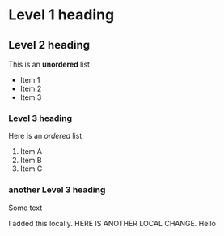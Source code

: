 # Level 1 heading

## Level 2 heading
This is an **unordered** list
- Item 1
- Item 2
- Item 3

### Level 3 heading
Here is an *ordered* list
1. Item A
2. Item B
3. Item C

### another Level 3 heading
Some text

I added this locally.
HERE IS ANOTHER LOCAL CHANGE.
Hello
